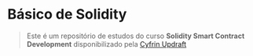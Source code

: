 
# Básico de Solidity

> Este é um repositório de estudos do curso **Solidity Smart Contract Development** disponibilizado pela [Cyfrin Updraft](https://updraft.cyfrin.io/courses/solidity)